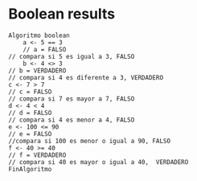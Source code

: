 # Boolean results

    Algoritmo boolean
      	a <- 5 == 3
     	// a = FALSO
	// compara si 5 es igual a 3, FALSO
      	b <- 4 <> 3
	// b = VERDADERO
	// compara si 4 es diferente a 3, VERDADERO
	c <- 7 > 7
	// c = FALSO
	// compara si 7 es mayor a 7, FALSO
	d <- 4 < 4
	// d = FALSO
	// compara si 4 es menor a 4, FALSO
	e <- 100 <= 90
	// e = FALSO
	//compara si 100 es menor o igual a 90, FALSO
	f <- 40 >= 40
	// f = VERDADERO
	// compara si 40 es mayor o igual a 40,  VERDADERO
    FinAlgoritmo
